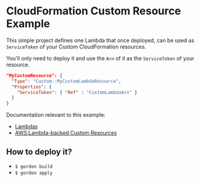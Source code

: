 CloudFormation Custom Resource Example
========================================

This simple project defines one Lambda that once deployed, can be used as ``ServiceToken`` of your Custom CloudFormation resources.

You'll only need to deploy it and use the ``Arn`` of it as the ``ServiceToken`` of your resource.

```json
"MyCustomResource": {
  "Type": "Custom::MyCustomLambdaResource",
  "Properties": {
    "ServiceToken": { "Ref" : "CustomLambdaArn" }
  }
}
```

Documentation relevant to this example:
 * [Lambdas](http://gordondoc.s3-website-eu-west-1.amazonaws.com/lambdas.html)
 * [AWS:Lambda-backed Custom Resources](http://docs.aws.amazon.com/AWSCloudFormation/latest/UserGuide/template-custom-resources-lambda.html)

How to deploy it?
------------------

* ``$ gordon build``
* ``$ gordon apply``
